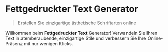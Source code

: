  # Fettgedruckter Text Generator

> Erstellen Sie einzigartige ästhetische Schriftarten online

Willkommen beim **Fettgedruckter Text** Generator! Verwandeln Sie Ihren Text in atemberaubende, einzigartige Stile und verbessern Sie Ihre Online-Präsenz mit nur wenigen Klicks.
